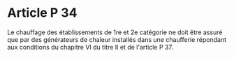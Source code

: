 # Article P 34

Le chauffage des établissements de 1re et 2e catégorie ne doit être assuré que par des générateurs de chaleur installés dans une chaufferie répondant aux conditions du chapitre VI du titre II et de l'article P 37.
